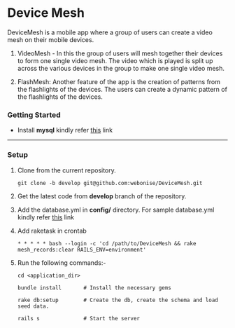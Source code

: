 Device Mesh
===========

DeviceMesh is a mobile app where a group of users can create a video mesh on their mobile devices. 

1. VideoMesh - In this the group of users will mesh together their devices to form one single video mesh. The video which is played is split up across the various devices in the group to make one single video mesh.

2. FlashMesh: Another feature of the app is the creation of patterns from the flashlights of the devices. The users can create a dynamic pattern of the flashlights of the devices.

### Getting Started

* Install **mysql** kindly refer [this](https://help.ubuntu.com/12.04/serverguide/mysql.html) link

----

### Setup

1) Clone from the current repository.
   ```
   git clone -b develop git@github.com:webonise/DeviceMesh.git
   ```

2) Get the latest code from **develop** branch of the repository.

3) Add the database.yml in **config/** directory. For sample database.yml kindly refer [this](https://gist.github.com/erichurst/961978) link

4) Add raketask in crontab
    ```
    * * * * * bash --login -c 'cd /path/to/DeviceMesh && rake mesh_records:clear RAILS_ENV=environment'
    ```

5) Run the following commands:-
    ```
    cd <application_dir>

    bundle install       # Install the necessary gems

    rake db:setup        # Create the db, create the schema and load seed data.

    rails s              # Start the server
    ```